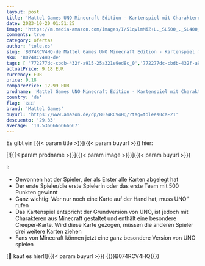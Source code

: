 ```yaml
---
layout: post
title: 'Mattel Games UNO Minecraft Edition - Kartenspiel mit Charakteren aus Minecraft und einer besonderen Creeper-Karte  für die ganze Familie und Fans von Minecraft ab 7 Jahren  FPD61'
date: 2023-10-20 01:51:25
image: 'https://m.media-amazon.com/images/I/51qvlmMiZ+L._SL500_._SL400_.jpg'
comments: true
category: ofertas
author: 'tole.es'
slug: 'B074RCV4HQ-de Mattel Games UNO Minecraft Edition - Kartenspiel mit...'
sku: 'B074RCV4HQ-de'
tags: [ '772277dc-cbdb-432f-a915-25a321e9ed8c_0','772277dc-cbdb-432f-a915-25a321e9ed8c_3701','772277dc-cbdb-432f-a915-25a321e9ed8c_8501','Arborist Merchandising Root','Deckkartenspiele','Kartenspiele','Lern- und Entwicklungsspielzeug','Puzzles & Spiele','Self Service','Special Features Stores','Spiele','Spielzeug','mattel games','🇩🇪', ]
actualPrice: 9.18 EUR
currency: EUR
price: 9.18
comparePrice: 12.99 EUR
prodname: 'Mattel Games UNO Minecraft Edition - Kartenspiel mit Charakteren aus Minecraft und einer besonderen Creeper-Karte  für die ganze Familie und Fans von Minecraft ab 7 Jahren  FPD61'
country: 'de'
flag: '🇩🇪'
brand: 'Mattel Games'
buyurl: 'https://www.amazon.de/dp/B074RCV4HQ/?tag=tolees0ca-21'
descuento: '29.33'
average: '10.5366666666667'
---
```


Es gibt ein [{{< param title >}}]({{< param buyurl >}}) hier:

[![{{< param prodname >}}]({{< param image >}})]({{< param buyurl >}})

ℹ️:

- Gewonnen hat der Spieler, der als Erster alle Karten abgelegt hat
- Der erste Spieler/die erste Spielerin oder das erste Team mit 500 Punkten gewinnt
- Ganz wichtig: Wer nur noch eine Karte auf der Hand hat, muss UNO“ rufen
- Das Kartenspiel entspricht der Grundversion von UNO, ist jedoch mit Charakteren aus Minecraft gestaltet und enthält eine besondere Creeper-Karte. Wird diese Karte gezogen, müssen die anderen Spieler drei weitere Karten ziehen
- Fans von Minecraft können jetzt eine ganz besondere Version von UNO spielen

[🛒 kauf es hier!!]({{< param buyurl >}})
{{<world>}}B074RCV4HQ{{</world>}}
